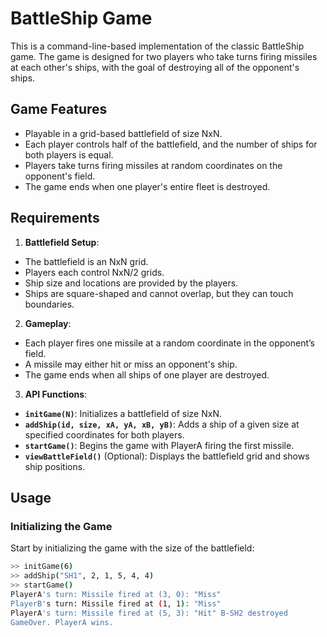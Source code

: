 # BattleShip Game

This is a command-line-based implementation of the classic BattleShip game. The game is designed for two players who take turns firing missiles at each other's ships, with the goal of destroying all of the opponent's ships.

## Game Features

- Playable in a grid-based battlefield of size NxN.
- Each player controls half of the battlefield, and the number of ships for both players is equal.
- Players take turns firing missiles at random coordinates on the opponent's field.
- The game ends when one player's entire fleet is destroyed.

## Requirements

1. **Battlefield Setup**:
  - The battlefield is an NxN grid.
  - Players each control NxN/2 grids.
  - Ship size and locations are provided by the players.
  - Ships are square-shaped and cannot overlap, but they can touch boundaries.

2. **Gameplay**:
  - Each player fires one missile at a random coordinate in the opponent’s field.
  - A missile may either hit or miss an opponent's ship.
  - The game ends when all ships of one player are destroyed.

3. **API Functions**:
  - **`initGame(N)`**: Initializes a battlefield of size NxN.
  - **`addShip(id, size, xA, yA, xB, yB)`**: Adds a ship of a given size at specified coordinates for both players.
  - **`startGame()`**: Begins the game with PlayerA firing the first missile.
  - **`viewBattleField()`** (Optional): Displays the battlefield grid and shows ship positions.

## Usage

### Initializing the Game
Start by initializing the game with the size of the battlefield:
```sh
>> initGame(6)
>> addShip("SH1", 2, 1, 5, 4, 4)
>> startGame()
PlayerA's turn: Missile fired at (3, 0): "Miss"
PlayerB's turn: Missile fired at (1, 1): "Miss"
PlayerA's turn: Missile fired at (5, 3): "Hit" B-SH2 destroyed
GameOver. PlayerA wins.
